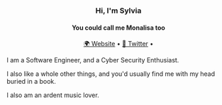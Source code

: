 <h3 align="center"> Hi, I'm Sylvia </h3>
<h4 align="center"> You could call me Monalisa too </h4>
<p align="center">
  <a href="https://sylviaengmann.com">🌍 Website</a> •
<!--
  <a href="https://adorahack.com">📖 Blog</a> • 
-->
  <a href="https://twitter.com/SylviaEngmann">📱 Twitter</a> •
</p>

I am a Software Engineer, and a Cyber Security Enthusiast.

I also like a whole other things, and you'd usually find me with my head buried in a book. 

I also am an ardent music lover.
